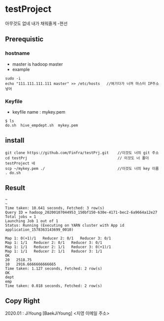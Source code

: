 # testProject


아무것도 없네 내가 채워줄게 -현선

## Prerequistic
### hostname
* master is hadoop master
* example
```
sudo -i 
echo "111.111.111.111 master" >> /etc/hosts   //여기다가 너꺼 마스터 IP주소 넣어
```

### Keyfile
* keyfile name : mykey.pem
```
$ ls 
do.sh  hive_empdept.sh  mykey.pem
```

## install
```
git clone https://github.com/Finfra/testPrj.git    //이것도 너의 git 주소
cd testPrj                                         // 이것도 너 폴더 testProject 네
scp ~/mykey.pem ./                                 //이것도 너의 key 이름
. do.sh
```

## Result
```
~
~
Time taken: 10.641 seconds, Fetched: 3 row(s)
Query ID = hadoop_20200107044953_150bf150-630e-4171-bec2-6a9664a12e27
Total jobs = 1
Launching Job 1 out of 1
Status: Running (Executing on YARN cluster with App id application_1578363143699_0010)

Map 1: 0(+1)/1   Reducer 2: 0/1   Reducer 3: 0/1
Map 1: 1/1   Reducer 2: 0/1   Reducer 3: 0/1
Map 1: 1/1   Reducer 2: 1/1   Reducer 3: 0(+1)/1
Map 1: 1/1   Reducer 2: 1/1   Reducer 3: 1/1
OK
20   2518.75
10   2916.6666666666665
Time taken: 1.127 seconds, Fetched: 2 row(s)
OK
dept
emp
Time taken: 0.018 seconds, Fetched: 2 row(s)
```

## Copy Right
2020.01 : JiYoung [BaekJiYoung] <지영 이메일 주소>
